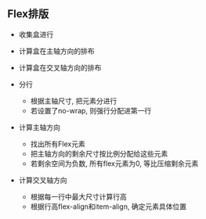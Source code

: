 ## Flex排版

- 收集盒进行
- 计算盒在主轴方向的排布
- 计算盒在交叉轴方向的排布

- 分行
  - 根据主轴尺寸, 把元素分进行
  - 若设置了no-wrap, 则强行分配进第一行

- 计算主轴方向
  - 找出所有Flex元素
  - 把主轴方向的剩余尺寸按比例分配给这些元素
  - 若剩余空间为负数, 所有flex元素为0, 等比压缩剩余元素

- 计算交叉轴方向
  - 根据每一行中最大尺寸计算行高
  - 根据行高flex-align和item-align, 确定元素具体位置